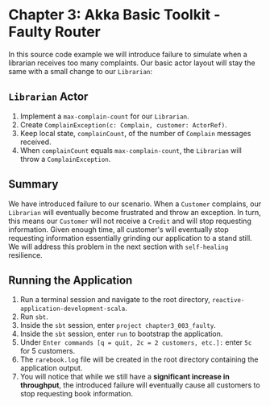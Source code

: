 # Chapter 3: Akka Basic Toolkit - Faulty Router

In this source code example we will introduce failure to simulate when a librarian receives too many complaints. Our basic actor layout will stay the same with a small change to our `Librarian`:

## `Librarian` Actor

1. Implement a `max-complain-count` for our `Librarian`.
2. Create `ComplainException(c: Complain, customer: ActorRef)`.
3. Keep local state, `complainCount`, of the number of `Complain` messages received.
4. When `complainCount` equals `max-complain-count`, the `Librarian` will throw a `ComplainException`.

## Summary

We have introduced failure to our scenario. When a `Customer` complains, our `Librarian` will eventually become frustrated and throw an exception. In turn, this means our `Customer` will not receive a `Credit` and will stop requesting information. Given enough time, all customer's will eventually stop requesting information essentially grinding our application to a stand still. We will address this problem in the next section with `self-healing` resilience.

## Running the Application

1. Run a terminal session and navigate to the root directory, `reactive-application-development-scala`.
2. Run `sbt`.
3. Inside the `sbt` session, enter `project chapter3_003_faulty`.
4. Inside the `sbt` session, enter `run` to bootstrap the application.
5. Under `Enter commands [q = quit, 2c = 2 customers, etc.]:` enter `5c` for 5 customers.
6. The `rarebook.log` file will be created in the root directory containing the application output.
7. You will notice that while we still have a **significant increase in throughput**, the introduced failure will eventually cause all customers to stop requesting book information.
